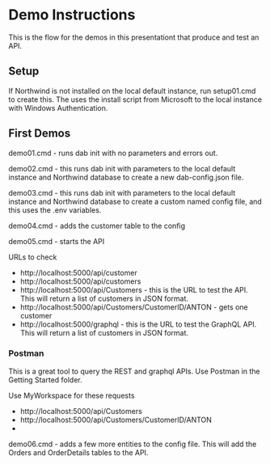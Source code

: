# Demo Instructions

This is the flow for the demos in this presentationt that produce and test an API.

## Setup
If Northwind is not installed on the local default instance, run setup01.cmd to create this. The uses the install script from Microsoft to the local instance with Windows Authentication.

## First Demos

demo01.cmd - runs dab init with no parameters and errors out.

demo02.cmd - this runs dab init with parameters to the local default instance and Northwind database to create a new dab-config.json file.

demo03.cmd - this runs dab init with parameters to the local default instance and Northwind database to create a custom named config file, and this uses the .env variables.

demo04.cmd - adds the customer table to the config

demo05.cmd - starts the API

URLs to check
- http://localhost:5000/api/customer
- http://localhost:5000/api/customers
- http://localhost:5000/api/Customers - this is the URL to test the API. This will return a list of customers in JSON format.
- http://localhost:5000/api/Customers/CustomerID/ANTON - gets one customer
- http://localhost:5000/graphql - this is the URL to test the GraphQL API. This will return a list of customers in JSON format.

### Postman
This is a great tool to query the REST and graphql APIs. Use Postman in the Getting Started folder. 

Use MyWorkspace for these requests
- http://localhost:5000/api/Customers
- http://localhost:5000/api/Customers/CustomerID/ANTON
- 


demo06.cmd - adds a few more entities to the config file. This will add the Orders and OrderDetails tables to the API.